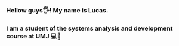 ### Hellow guys🖐! My name is Lucas.
<h3>I am a student of the systems analysis and development course at UMJ 💻📖</h3>
